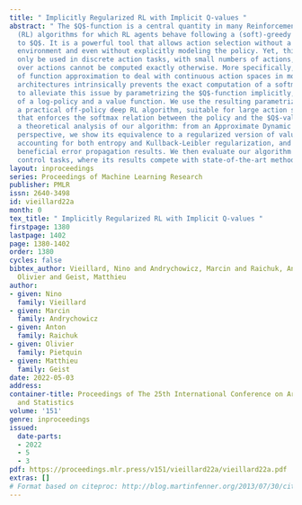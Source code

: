 ```yaml
---
title: " Implicitly Regularized RL with Implicit Q-values "
abstract: " The $Q$-function is a central quantity in many Reinforcement Learning
  (RL) algorithms for which RL agents behave following a (soft)-greedy policy w.r.t.
  to $Q$. It is a powerful tool that allows action selection without a model of the
  environment and even without explicitly modeling the policy. Yet, this scheme can
  only be used in discrete action tasks, with small numbers of actions, as the softmax
  over actions cannot be computed exactly otherwise. More specifically, the usage
  of function approximation to deal with continuous action spaces in modern actor-critic
  architectures intrinsically prevents the exact computation of a softmax. We propose
  to alleviate this issue by parametrizing the $Q$-function implicitly, as the sum
  of a log-policy and a value function. We use the resulting parametrization to derive
  a practical off-policy deep RL algorithm, suitable for large action spaces, and
  that enforces the softmax relation between the policy and the $Q$-value. We provide
  a theoretical analysis of our algorithm: from an Approximate Dynamic Programming
  perspective, we show its equivalence to a regularized version of value iteration,
  accounting for both entropy and Kullback-Leibler regularization, and that enjoys
  beneficial error propagation results. We then evaluate our algorithm on classic
  control tasks, where its results compete with state-of-the-art methods. "
layout: inproceedings
series: Proceedings of Machine Learning Research
publisher: PMLR
issn: 2640-3498
id: vieillard22a
month: 0
tex_title: " Implicitly Regularized RL with Implicit Q-values "
firstpage: 1380
lastpage: 1402
page: 1380-1402
order: 1380
cycles: false
bibtex_author: Vieillard, Nino and Andrychowicz, Marcin and Raichuk, Anton and Pietquin,
  Olivier and Geist, Matthieu
author:
- given: Nino
  family: Vieillard
- given: Marcin
  family: Andrychowicz
- given: Anton
  family: Raichuk
- given: Olivier
  family: Pietquin
- given: Matthieu
  family: Geist
date: 2022-05-03
address:
container-title: Proceedings of The 25th International Conference on Artificial Intelligence
  and Statistics
volume: '151'
genre: inproceedings
issued:
  date-parts:
  - 2022
  - 5
  - 3
pdf: https://proceedings.mlr.press/v151/vieillard22a/vieillard22a.pdf
extras: []
# Format based on citeproc: http://blog.martinfenner.org/2013/07/30/citeproc-yaml-for-bibliographies/
---
```

